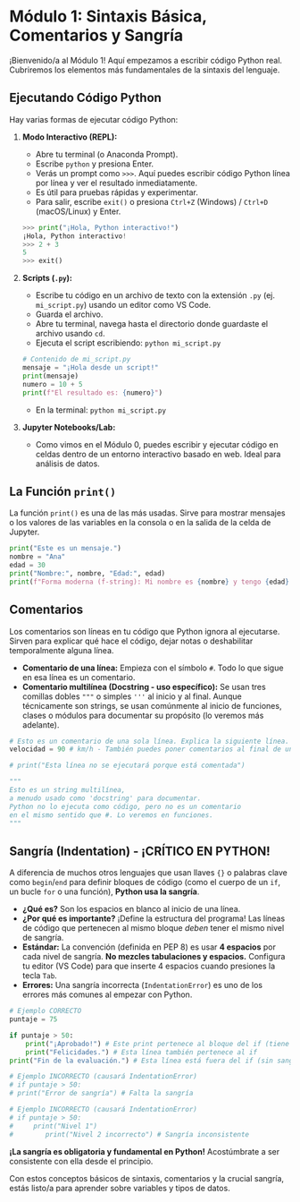 # Módulo 1: Sintaxis Básica, Comentarios y Sangría

¡Bienvenido/a al Módulo 1! Aquí empezamos a escribir código Python real. Cubriremos los elementos más fundamentales de la sintaxis del lenguaje.

## Ejecutando Código Python

Hay varias formas de ejecutar código Python:

1.  **Modo Interactivo (REPL):**
    *   Abre tu terminal (o Anaconda Prompt).
    *   Escribe `python` y presiona Enter.
    *   Verás un prompt como `>>>`. Aquí puedes escribir código Python línea por línea y ver el resultado inmediatamente.
    *   Es útil para pruebas rápidas y experimentar.
    *   Para salir, escribe `exit()` o presiona `Ctrl+Z` (Windows) / `Ctrl+D` (macOS/Linux) y Enter.

    ```python
    >>> print("¡Hola, Python interactivo!")
    ¡Hola, Python interactivo!
    >>> 2 + 3
    5
    >>> exit()
    ```

2.  **Scripts (`.py`):**
    *   Escribe tu código en un archivo de texto con la extensión `.py` (ej. `mi_script.py`) usando un editor como VS Code.
    *   Guarda el archivo.
    *   Abre tu terminal, navega hasta el directorio donde guardaste el archivo usando `cd`.
    *   Ejecuta el script escribiendo: `python mi_script.py`

    ```python
    # Contenido de mi_script.py
    mensaje = "¡Hola desde un script!"
    print(mensaje)
    numero = 10 + 5
    print(f"El resultado es: {numero}")
    ```
    *   En la terminal: `python mi_script.py`

3.  **Jupyter Notebooks/Lab:**
    *   Como vimos en el Módulo 0, puedes escribir y ejecutar código en celdas dentro de un entorno interactivo basado en web. Ideal para análisis de datos.

## La Función `print()`

La función `print()` es una de las más usadas. Sirve para mostrar mensajes o los valores de las variables en la consola o en la salida de la celda de Jupyter.

```python
print("Este es un mensaje.")
nombre = "Ana"
edad = 30
print("Nombre:", nombre, "Edad:", edad)
print(f"Forma moderna (f-string): Mi nombre es {nombre} y tengo {edad} años.") # f-strings son muy útiles!
```

## Comentarios

Los comentarios son líneas en tu código que Python ignora al ejecutarse. Sirven para explicar qué hace el código, dejar notas o deshabilitar temporalmente alguna línea.

*   **Comentario de una línea:** Empieza con el símbolo `#`. Todo lo que sigue en esa línea es un comentario.
*   **Comentario multilínea (Docstring - uso específico):** Se usan tres comillas dobles `"""` o simples `'''` al inicio y al final. Aunque técnicamente son strings, se usan comúnmente al inicio de funciones, clases o módulos para documentar su propósito (lo veremos más adelante).

```python
# Esto es un comentario de una sola línea. Explica la siguiente línea.
velocidad = 90 # km/h - También puedes poner comentarios al final de una línea de código.

# print("Esta línea no se ejecutará porque está comentada")

"""
Esto es un string multilínea,
a menudo usado como 'docstring' para documentar.
Python no lo ejecuta como código, pero no es un comentario
en el mismo sentido que #. Lo veremos en funciones.
"""
```

## Sangría (Indentation) - ¡CRÍTICO EN PYTHON!

A diferencia de muchos otros lenguajes que usan llaves `{}` o palabras clave como `begin`/`end` para definir bloques de código (como el cuerpo de un `if`, un bucle `for` o una función), **Python usa la sangría**.

*   **¿Qué es?** Son los espacios en blanco al inicio de una línea.
*   **¿Por qué es importante?** ¡Define la estructura del programa! Las líneas de código que pertenecen al mismo bloque *deben* tener el mismo nivel de sangría.
*   **Estándar:** La convención (definida en PEP 8) es usar **4 espacios** por cada nivel de sangría. **No mezcles tabulaciones y espacios.** Configura tu editor (VS Code) para que inserte 4 espacios cuando presiones la tecla `Tab`.
*   **Errores:** Una sangría incorrecta (`IndentationError`) es uno de los errores más comunes al empezar con Python.

```python
# Ejemplo CORRECTO
puntaje = 75

if puntaje > 50:
    print("¡Aprobado!") # Este print pertenece al bloque del if (tiene 4 espacios de sangría)
    print("Felicidades.") # Esta línea también pertenece al if
print("Fin de la evaluación.") # Esta línea está fuera del if (sin sangría)

# Ejemplo INCORRECTO (causará IndentationError)
# if puntaje > 50:
# print("Error de sangría") # Falta la sangría

# Ejemplo INCORRECTO (causará IndentationError)
# if puntaje > 50:
#     print("Nivel 1")
#        print("Nivel 2 incorrecto") # Sangría inconsistente
```

**¡La sangría es obligatoria y fundamental en Python!** Acostúmbrate a ser consistente con ella desde el principio.

Con estos conceptos básicos de sintaxis, comentarios y la crucial sangría, estás listo/a para aprender sobre variables y tipos de datos.
